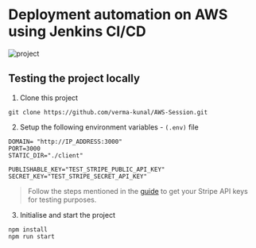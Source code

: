 # Deployment automation on AWS using Jenkins CI/CD

![project](https://github.com/verma-kunal/Cloud-Deployment-Automation/assets/72245772/e64c29b3-615c-451e-b8fa-b2affdec04cf)

## Testing the project locally

1. Clone this project
```
git clone https://github.com/verma-kunal/AWS-Session.git
```
2. Setup the following environment variables - `(.env)` file
```
DOMAIN= "http://IP_ADDRESS:3000"
PORT=3000
STATIC_DIR="./client"

PUBLISHABLE_KEY="TEST_STRIPE_PUBLIC_API_KEY"
SECRET_KEY="TEST_STRIPE_SECRET_API_KEY"
```

> Follow the steps mentioned in the [guide](https://stripe.com/docs/keys) to get your Stripe API keys for testing purposes.

3. Initialise and start the project
```
npm install
npm run start
```
